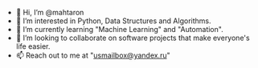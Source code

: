 - 👋 Hi, I’m @mahtaron
- 👀 I’m interested in Python, Data Structures and Algorithms.
- 🌱 I’m currently learning "Machine Learning" and "Automation".
- 💞️ I’m looking to collaborate on software projects that make everyone's life easier.
- 📫 Reach out to me at "usmailbox@yandex.ru"
